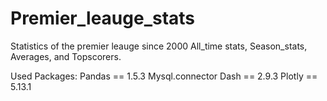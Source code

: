 # Premier_leauge_stats
Statistics of the premier leauge since 2000
All_time stats, Season_stats, Averages, and Topscorers.

Used Packages:
Pandas == 1.5.3
Mysql.connector
Dash == 2.9.3
Plotly == 5.13.1
